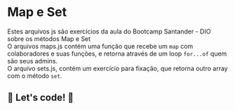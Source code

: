 # Map e Set

Estes arquivos js são exercícios da aula do Bootcamp Santander - DIO sobre os métodos Map e Set <br>
O arquivos maps.js contém uma função que recebe um `map` com colaboradores e suas funções, e retorna através de um loop `for...of` quem são seus admins.<br>
O arquivo sets.js, contém um exercício para fixação, que retorna outro array com o método `set`. <br>



## 🚀 Let's code! 🚀
